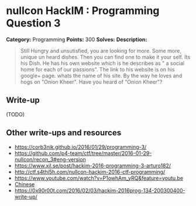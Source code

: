 # nullcon HackIM : Programming Question 3

**Category:** Programming
**Points:** 300
**Solves:** 
**Description:**

> Still Hungry and unsutisfied, you are looking for more. Some more, unique un heard dishes. Then you can find one to make it your self. Its his Dish. He has his own website which is he describes as " a social home for each of our passions". The link to his website is on his google+ page. whats the name of his site. By the way he loves and hogs on "Onion Kheer". Have you heard of "Onion Kheer"?


## Write-up

(TODO)

## Other write-ups and resources

* <https://corb3nik.github.io/2016/01/29/programming-3/>
* <https://github.com/p4-team/ctf/tree/master/2016-01-29-nullcon/recon_3#eng-version>
* <https://www.xil.se/post/hackim-2016-programming-3-arturo182/>
* <http://ctf.s4thi5h.com/nullcon-hackim-2016-ctf-programming/>
* <https://www.youtube.com/watch?v=P1owhAm_yRQ&feature=youtu.be>
* [Chinese](http://www.cnblogs.com/Christmas/p/5176428.html)
* <https://0x90r00t.com/2016/02/03/hackim-2016prog-134-200300400-write-up/>
